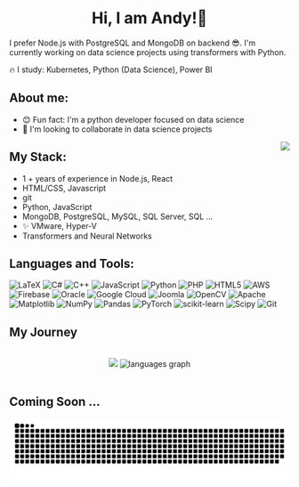 <h1 align="center">Hi, I am Andy!👋</h1>

I prefer Node.js with PostgreSQL and MongoDB on backend 😎. I'm currently working on data science projects using transformers with Python. 

🔥 I study: Kubernetes, Python (Data Science), Power BI 


## **About me:**
* 😊 Fun fact: I'm a python developer focused on data science
* 👀 I'm looking to collaborate in data science projects

<img align="right" height="200" src="https://i.giphy.com/media/v1.Y2lkPTc5MGI3NjExMXNjMnM0NzUwN3pwc210M3FwZ3k2NDkzYWoyNGZyYm90Z21udW85ciZlcD12MV9pbnRlcm5hbF9naWZfYnlfaWQmY3Q9cw/STQ7NZopWAUZK4SiO9/giphy.gif"  />

## **My Stack:**
* 1 + years of experience in Node.js, React
* HTML/CSS, Javascript
* git
* Python, JavaScript
* MongoDB, PostgreSQL, MySQL, SQL Server, SQL ...
* ✨ VMware, Hyper-V
* Transformers and Neural Networks

## Languages and Tools:

![LaTeX](https://img.shields.io/badge/latex-%23008080.svg?style=for-the-badge&logo=latex&logoColor=white) ![C#](https://img.shields.io/badge/c%23-%23239120.svg?style=for-the-badge&logo=csharp&logoColor=white) ![C++](https://img.shields.io/badge/c++-%2300599C.svg?style=for-the-badge&logo=c%2B%2B&logoColor=white) ![JavaScript](https://img.shields.io/badge/javascript-%23323330.svg?style=for-the-badge&logo=javascript&logoColor=%23F7DF1E) ![Python](https://img.shields.io/badge/python-3670A0?style=for-the-badge&logo=python&logoColor=ffdd54) ![PHP](https://img.shields.io/badge/php-%23777BB4.svg?style=for-the-badge&logo=php&logoColor=white) ![HTML5](https://img.shields.io/badge/html5-%23E34F26.svg?style=for-the-badge&logo=html5&logoColor=white) ![AWS](https://img.shields.io/badge/AWS-%23FF9900.svg?style=for-the-badge&logo=amazon-aws&logoColor=white) ![Firebase](https://img.shields.io/badge/firebase-%23039BE5.svg?style=for-the-badge&logo=firebase) ![Oracle](https://img.shields.io/badge/Oracle-F80000?style=for-the-badge&logo=oracle&logoColor=white) ![Google Cloud](https://img.shields.io/badge/GoogleCloud-%234285F4.svg?style=for-the-badge&logo=google-cloud&logoColor=white) ![Joomla](https://img.shields.io/badge/joomla-%235091CD.svg?style=for-the-badge&logo=joomla&logoColor=white) ![OpenCV](https://img.shields.io/badge/opencv-%23white.svg?style=for-the-badge&logo=opencv&logoColor=white) ![Apache](https://img.shields.io/badge/apache-%23D42029.svg?style=for-the-badge&logo=apache&logoColor=white) ![Matplotlib](https://img.shields.io/badge/Matplotlib-%23ffffff.svg?style=for-the-badge&logo=Matplotlib&logoColor=black) ![NumPy](https://img.shields.io/badge/numpy-%23013243.svg?style=for-the-badge&logo=numpy&logoColor=white) ![Pandas](https://img.shields.io/badge/pandas-%23150458.svg?style=for-the-badge&logo=pandas&logoColor=white) ![PyTorch](https://img.shields.io/badge/PyTorch-%23EE4C2C.svg?style=for-the-badge&logo=PyTorch&logoColor=white) ![scikit-learn](https://img.shields.io/badge/scikit--learn-%23F7931E.svg?style=for-the-badge&logo=scikit-learn&logoColor=white) ![Scipy](https://img.shields.io/badge/SciPy-%230C55A5.svg?style=for-the-badge&logo=scipy&logoColor=%white) ![Git](https://img.shields.io/badge/git-%23F05033.svg?style=for-the-badge&logo=git&logoColor=white)

## My Journey

<br>
<div align="center">
  <img src="https://github-readme-stats.vercel.app/api?username=ItsAndy06&show_icons=true&locale=en&hide_title=false&layout=compact&card_width=320&langs_count=5&theme=dracula&hide_border=false" height="150" "  />
  <img src="https://github-readme-stats.vercel.app/api/top-langs?username=ItsAndy06&locale=en&hide_title=false&layout=compact&card_width=320&langs_count=5&theme=dracula&hide_border=false" height="150" alt="languages graph"  />

</div>
</br>


## Coming Soon ...
![Snake animation](https://raw.githubusercontent.com/ItsAndy06/ItsAndy06/output/github-contribution-grid-snake-dark.svg)
